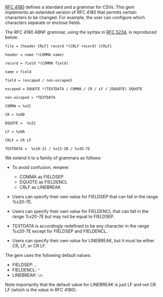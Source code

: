
[RFC 4180](https://tools.ietf.org/html/rfc4180) defines a standard and a grammar for CSVs. This gem implements an extended version of RFC 4180 that permits certain characters to be changed. For example, the user can configure which characters separate or enclose fields. 

The RFC 4180 ABNF grammar, using the syntax in [RFC 5234](https://tools.ietf.org/html/rfc5234), is reproduced below: 

    file = [header CRLF] record *(CRLF record) [CRLF]

    header = name *(COMMA name)

    record = field *(COMMA field)

    name = field

    field = (escaped / non-escaped)

    escaped = DQUOTE *(TEXTDATA / COMMA / CR / LF / 2DQUOTE) DQUOTE

    non-escaped = *TEXTDATA

    COMMA = %x2C

    CR = %x0D

    DQUOTE =  %x22

    LF = %x0A

    CRLF = CR LF

    TEXTDATA =  %x20-21 / %x23-2B / %x2D-7E


We extend it to a family of grammars as follows: 

  - To avoid confusion, rename: 
    - COMMA as FIELDSEP
    - DQUOTE as FIELDENCL
    - CRLF as LINEBREAK

  - Users can specify their own value for FIELDSEP that can fall in the range %x20-7E. 

  - Users can specify their own value for FIELDENCL that can fall in the range %x20-7E but may not be equal to FIELDSEP. 

  - TEXTDATA is accordingly redefined to be any character in the range %x20-7E except for FIELDSEP and FIELDENCL. 

  - Users can specify their own value for LINEBREAK, but it must be either CR, LF, or CR LF. 


The gem uses the following default values: 

  - FIELDSEP: `,`
  - FIELDENCL: `"`
  - LINEBREAK: `\n`

Note importantly that the default value for LINEBREAK is just LF and not CR LF (which is the value in RFC 4180). 